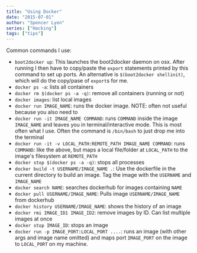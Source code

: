 ```yaml
---
title: "Using Docker"
date: "2015-07-01"
author: "Spencer Lyon"
series: ["Hacking"]
tags: ["tips"]
---
```


Common commands I use:

- `boot2docker up`: This launches the boot2docker daemon on osx. After running I then have to copy/paste the `export` statements printed by this command to set up ports. An alternative is `$(boot2docker shellinit)`, which will do the copy/pase of `export`s for me.
- `docker ps -a`: lists all containers
- `docker rm $(docker ps -a -q)`: remove all containers (running or not)
- `docker images`: list local images
- `docker run IMAGE_NAME`: runs the docker image. NOTE: often not useful because you also need to
- `docker run -it IMAGE_NAME COMMAND`: runs `COMMAND` inside the image `IMAGE_NAME` and leaves you in terminal/interactive mode. This is most often what I use. Often the command is `/bin/bash` to just drop me into the terminal
- `docker run -it -v LOCAL_PATH:REMOTE_PATH IMAGE_NAME COMMAND`: runs `COMMAND`: like the above, but maps a local file/folder at `LOCAL_PATH` to the image's filesystem at `REMOTE_PATH`
- `docker stop $(docker ps -a -q)`: stops all processes
- `docker build -t USERNAME/IMAGE_NAME .`: Use the dockerfile in the current directory to build an image. Tag the image with the `USERNAME` and `IMAGE_NAME`
- `docker search NAME`: searches dockerhub for images containing `NAME`
- `docker pull USERNAME/IMAGE_NAME`: Pulls image `USERNAME/IMAGE_NAME` from dockerhub
- `docker history USERNAME/IMAGE_NAME`: shows the history of an image
- `docker rmi IMAGE_ID1 IMAGE_ID2`: remove images by ID. Can list multiple images at once
- `docker stop IMAGE_ID`: stops an image
- `docker run -p IMAGE_PORT:LOCAL_PORT ....`: runs an image (with other args and image name omitted) and maps port `IMAGE_PORT` on the image to `LOCAL_PORT` on my machine.
